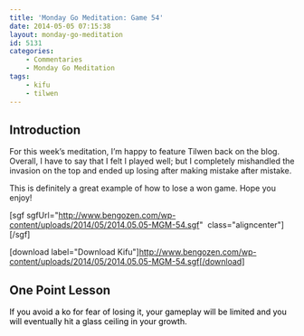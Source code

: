 ```yaml
---
title: 'Monday Go Meditation: Game 54'
date: 2014-05-05 07:15:38
layout: monday-go-meditation
id: 5131
categories:
	- Commentaries
	- Monday Go Meditation
tags:
	- kifu
	- tilwen
---
```


## Introduction

For this week’s meditation, I’m happy to feature Tilwen back on the blog. Overall, I have to say that I felt I played well; but I completely mishandled the invasion on the top and ended up losing after making mistake after mistake.

This is definitely a great example of how to lose a won game. Hope you enjoy!

[sgf sgfUrl="http://www.bengozen.com/wp-content/uploads/2014/05/2014.05.05-MGM-54.sgf"  class="aligncenter"][/sgf]

[download label="Download Kifu"]http://www.bengozen.com/wp-content/uploads/2014/05/2014.05.05-MGM-54.sgf[/download]

## **One Point Lesson**

<span style="color: #000000;">If you avoid a ko for fear of losing it, your gameplay will be limited and you will eventually hit a glass ceiling in your growth.</span>